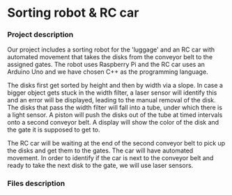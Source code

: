 # Sorting robot & RC car


### Project description
  Our project includes a sorting robot for the 'luggage' and an RC car with automated movement that takes the disks from the conveyor belt to the assigned gates.
  The robot uses Raspberry Pi and the RC car uses an Arduino Uno and we have chosen C++ as the programming language.
  
  The disks first get sorted by height and then by width via a slope. In case a bigger object gets stuck in the width filter, a laser sensor will identify this and an error will be displayed, leading to the manual removal of the disk. The disks that pass the width filter will fall into a tube, under which there is a light sensor. A piston will push the disks out of the tube at timed intervals onto a second conveyor belt. A display will show the color of the disk and the gate it is supposed to get to.
  
  The RC car will be waiting at the end of the second conveyor belt to pick up the disks and get them to the gates. The car will have automated movement. In order to identify if the car is next to the conveyor belt and ready to take the next disk to the gate, we will use laser sensors.

### Files description




